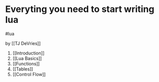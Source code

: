 # Everyting you need to start writing lua

#lua

by [[TJ DeVries]]

1. [[Introduction]]
2. [[Lua Basics]]
3. [[Functions]]
4. [[Tables]]
5. [[Control Flow]]
